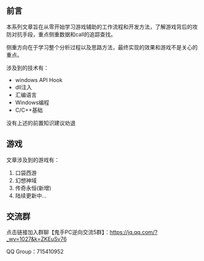## 前言

本系列文章旨在从零开始学习游戏辅助的工作流程和开发方法，了解游戏背后的攻防对抗手段，重点侧重数据和call的追踪查找。

侧重方向在于学习整个分析过程以及思路方法，最终实现的效果和游戏不是关心的重点。

涉及到的技术有：

- windows API Hook
- dll注入
- 汇编语言
- Windows编程
- C/C++基础

没有上述的前置知识建议劝退

## 游戏

文章涉及到的游戏有：

1. 口袋西游
2. 幻想神域
3. 传奇永恒(新增)
4. 陆续更新中...


## 交流群

点击链接加入群聊【鬼手PC逆向交流5群】：https://jq.qq.com/?_wv=1027&k=ZKEuSv76

QQ Group：715410952
